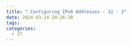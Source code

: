 ```yaml
---
title: " Configuring IPv6 Addresses - 32 - 2"
date: 2024-03-24 20:26:38
tags: 
categories:
  - IT
---
```

